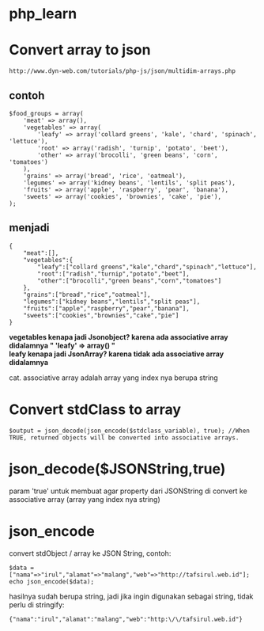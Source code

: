 # php_learn

# Convert array to json
```
http://www.dyn-web.com/tutorials/php-js/json/multidim-arrays.php
```
## contoh
```
$food_groups = array(
    'meat' => array(),
    'vegetables' => array(
        'leafy' => array('collard greens', 'kale', 'chard', 'spinach', 'lettuce'),
        'root' => array('radish', 'turnip', 'potato', 'beet'),
        'other' => array('brocolli', 'green beans', 'corn', 'tomatoes')
    ),
    'grains' => array('bread', 'rice', 'oatmeal'),
    'legumes' => array('kidney beans', 'lentils', 'split peas'),
    'fruits' => array('apple', 'raspberry', 'pear', 'banana'),
    'sweets' => array('cookies', 'brownies', 'cake', 'pie'),
);
```
## menjadi
```
{
    "meat":[],
    "vegetables":{
        "leafy":["collard greens","kale","chard","spinach","lettuce"],
        "root":["radish","turnip","potato","beet"],
        "other":["brocolli","green beans","corn","tomatoes"]
    },
    "grains":["bread","rice","oatmeal"],
    "legumes":["kidney beans","lentils","split peas"],
    "fruits":["apple","raspberry","pear","banana"],
    "sweets":["cookies","brownies","cake","pie"]
}
```
<b>vegetables kenapa jadi Jsonobject? karena ada associative array didalamnya " 'leafy' => array()  "</b><br/>
<b>leafy kenapa jadi JsonArray? karena tidak ada associative array didalamnya </b>

cat. associative array adalah array yang index nya berupa string


# Convert stdClass to array
```
$output = json_decode(json_encode($stdclass_variable), true); //When TRUE, returned objects will be converted into associative arrays.
```

# json_decode($JSONString,true)
param 'true' untuk membuat agar property dari JSONString di convert ke associative array (array yang index nya string)

# json_encode
convert stdObject / array ke JSON String, contoh:
```
$data = ["nama"=>"irul","alamat"=>"malang","web"=>"http://tafsirul.web.id"];
echo json_encode($data);
```
hasilnya sudah berupa string, jadi jika ingin digunakan sebagai string, tidak perlu di stringify:
```
{"nama":"irul","alamat":"malang","web":"http:\/\/tafsirul.web.id"}
```



